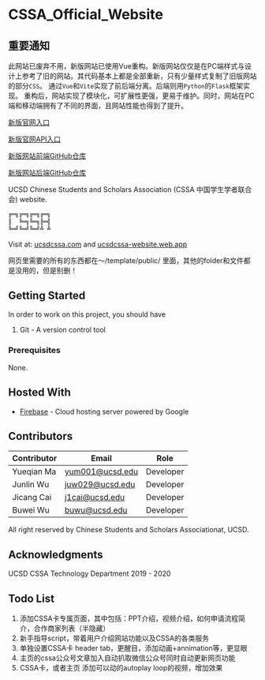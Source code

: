 # CSSA_Official_Website

## 重要通知

此网站已废弃不用，新版网站已使用Vue重构。新版网站仅仅是在PC端样式与设计上参考了旧的网站。其代码基本上都是全部重新，只有少量样式复制了旧版网站的部分`CSS`。
通过`Vue`和`Vite`实现了前后端分离。后端则用`Python`的`Flask`框架实现。
重构后，网站实现了模块化，可扩展性更强，更易于维护。同时，网站在PC端和移动端拥有了不同的界面，且网站性能也得到了提升。

[新版官网入口](https://www.ucsdcssa.com/)

[新版官网API入口](https://api.ucsdcssa.com/)

[新版网站前端GitHub仓库](https://github.com/TallMessiWu/ucsdcssa-website-vue)

[新版网站后端GitHub仓库](https://github.com/TallMessiWu/ucsdcssa-website-backend)

UCSD Chinese Students and Scholars Association (CSSA 中国学生学者联合会) website.

```bash
╔═╗╔═╗╔═╗╔═╗
║  ╚═╗╚═╗╠═╣
╚═╝╚═╝╚═╝╩ ╩
```

Visit at: [ucsdcssa.com](https://ucsdcssa.com/) and [ucsdcssa-website.web.app](https://ucsdcssa-website.web.app/)
<br>

网页里需要的所有的东西都在～/template/public/ 里面，其他的folder和文件都是没用的，但是别删！
<br>

## Getting Started

In order to work on this project, you should have <br>

1. Git - A version control tool

### Prerequisites

None.

## Hosted With

* [Firebase](https://firebase.google.com/) - Cloud hosting server powered by Google

## Contributors

| Contributor | Email           | Role      |
|-------------|-----------------|-----------|
| Yueqian Ma  | yum001@ucsd.edu | Developer |
| Junlin Wu   | juw029@ucsd.edu | Developer |
| Jicang Cai  | j1cai@ucsd.edu  | Developer |
| Buwei Wu    | buwu@ucsd.edu   | Developer |

All right reserved by Chinese Students and Scholars Associationat, UCSD.

## Acknowledgments

UCSD CSSA Technology Department 2019 - 2020

## Todo List

1. 添加CSSA卡专属页面，其中包括：PPT介绍，视频介绍，如何申请流程简介，合作商家列表（半隐藏）
2. 新手指导script，带着用户介绍网站功能以及CSSA的各类服务
3. 单独设置CSSA卡 header tab，更醒目，添加动画+annimation等，更显眼
4. 主页的cssa公众号文章加入自动扒取微信公众号同时自动更新网页功能
5. CSSA卡，或者主页 添加可以动的autoplay loop的视频，增加效果
